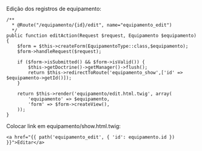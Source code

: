 Edição dos registros de equipamento:

    /**
      * @Route("/equipamento/{id}/edit", name="equipamento_edit")
      */
    public function editAction(Request $request, Equipamento $equipamento)
    {
        $form = $this->createForm(EquipamentoType::class,$equipamento);
        $form->handleRequest($request);

        if ($form->isSubmitted() && $form->isValid()) {
            $this->getDoctrine()->getManager()->flush();
            return $this->redirectToRoute('equipamento_show',['id' => $equipamento->getId()]);
        }

        return $this->render('equipamento/edit.html.twig', array(
            'equipamento' => $equipamento,
            'form' => $form->createView(),
        ));
    }

Colocar link em equipamento/show.html.twig:

    <a href="{{ path('equipamento_edit', { 'id': equipamento.id }) }}">Editar</a>
